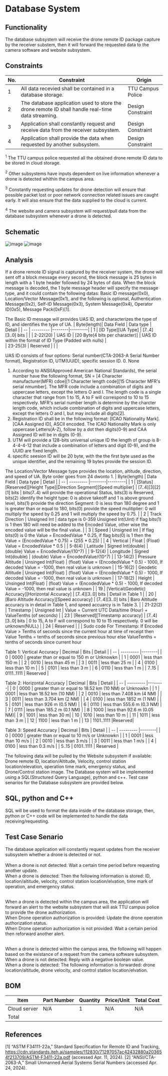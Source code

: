 # Database System
## Functionality
The database subsystem will receive the drone remote ID package capture by the receiver substem, then it will forward the requested data to the camera software and website subsystem.

## Constraints
| No.| Constraint | Origin |
| -- | --------- |--------|
|  1 | All data recevied shall be contained in a database storage. | TTU Campus Police |
|  2 | The database application used to store the drone remote ID shall handle real-time data streaming. | Design Constraint |    
|  3 | Application shall constantly request and receive data from the receiver subsystem. | Design Constraint |
|  4 | Application shall provide the data when requested by another subsystem. | Design Constraint |

<sup>1</sup> 
The TTU campus police requested all the obtained drone remote ID data to be stored in cloud storage.

<sup>2</sup> 
Other subsystems have inputs dependent on live information whenever a drone is detected whithin the campus area.

<sup>3</sup> 
Constantly requesting updates for drone detection will ensure that possible packet lost or poor network connection related issues are caught early. It will also ensure that the data supplied to the cloud is current. 

<sup>4</sup> 
The website and camera subsystem will request/pull data from the database subsystem whenever a drone is detected.

## Schematic
![image](https://github.com/mrnye42/Drone-Tracker-Project/assets/113947428/3ba8fc14-7e0f-4cbe-b26b-8a761d125e5b)
![image](https://github.com/mrnye42/Drone-Tracker-Project/assets/113947428/fab463f7-9778-4e9d-abe5-add71418a55c)

## Analysis
If a drone remote ID signal is captured by the receiver system, the drone will sent off a block message every second, the block message is 25 bytes in length with a 1 byte header followed by 24 bytes of data. When the block message is decoded, the 1 byte message header will specify the message type, and it could contain the following datas: Basic ID message(0x0), Location/Vector Message(0x1), and the following is optional, Authentication Message(0x2), Self-ID Message(0x3), System Message(0x4), Operator ID(0x5), Message Pack(0xF)[1].

The Basic ID message will provides UAS ID, and characterizes the type of ID, and identifies the type of UA.
| Byte(length)| Data Field | Data type | Detail |
| -- | --------- |--------|---------|
|  1 | [ID Type][UA Type] | [7..4][3..0] bits |  |
|  2-22(20) | UAS ID | [20 Byte(4 bits per character)] | UAS ID within the format of ID Type (Padded with nulls) |    
|  23-25(3) | Reserved |  |  |

UAS ID consists of four options: Serial number(CTA-2063-A Serial Number format), Registration ID, UTM(UUID), specific session ID.
0. None
1. According to ANSI(Approved American National Standards), the serial number have the following format, SN = [4 Character manufacturer(MFR) cdoe][1 Character length code][15 Character MFR's serial nmumber]. The MFR code include a combination of digits and uppercase letters, except the letters O and I. The length code is a single character that range from 1 to 15, A to F will correspond to 10 to 15 respectively. MFR's serial number length is determine by the charcter length code, which include combination of digits and uppercase letters, except the letters O and I, but may include all digits[2].
2. Registration ID shall be in the following format: [ICAO Nationality Mark].[CAA Assigned ID], ASCII encoded. The ICAO Nationality Mark is only uppercase Letters(A-Z), follow by a dot then digits(0-9) and CAA Assigned ID will be in digits (0-9).
3. UTM will provide a 128-bits universal unique ID the length of group is 8-4-4-4-12 that include a combination of letters and digit (0-9), and the UUID are fixed length.
4. specific seesion ID will be 20 byte, with the the first byte used as the unique identifier, and the remaining 19 bytes provide the session ID.

The Location/Vector Message type provides the location, altitude, direction, and speed of UA. Byte order goes from 24 dwonto 1.
| Byte(length) | Data Field | Data type | Detail |
| -- | --------- |--------|---------|
| 1 | [Status][Reserved][Height Type][Direction Segment][Speed multiplier] | [7..4][3][2][1] bits | bits(7..4) will provide the operational Status, bits(3) is Reserved, bits(2) identify the height type: 0 is above takeoff and 1 is above ground level, bits(1) provide the direction Segment: 0 is less than 180 degree and 1 is greater than or equal to 180, bits(0) provide the speed mulitiplier: 0 will multiply the speed by 0.25 and 1 will multiply the speed by 0.75. |
| 2 | Track Direction | Unsigned Int | data type is 0-359 Unsigned Int(Uint) if flag bits(1) is 1 then 180 will need be added to the Encoded Value, other wise the encoded value will be the final value. |
| 3 | Speed | Unsigned Int | If flag bits(0) is 0 the Value = EncodedValue * 0.25, if flag bits(0) is 1 then the Value = (EncodedValue * 0.75) + (255 * 0.25) |
| 4 | Vertical | Float | (Float) Value = EncodedValue * 0.5 |
| 5-8(4) | Latitude | Signed Int(double) | (double) Value = EncodedValue/(10^7) |
| 9-12(4) | Longitude | Signed Int(double) | (double) Value = EncodedValue/(10^7) |
| 13-14(2) | Pressure Altitude | Unsinged Int(Float) | (float) Value = (EncodedValue * 0.5) - 1000, If decoded Value = -1000, then real value is unknown |
| 15-16(2) | Geodetic Altitude | Unsinged Int(Float) | (float) Value = (EncodedValue * 0.5) - 1000, If decoded Value = -1000, then real value is unknown |
| 17-18(2) | Height | Unsinged Int(Float) | (float) Value = (EncodedValue * 0.5) - 1000, If decoded Value = -1000, then real value is unknown |
| 19 | [Vertical(Geodetic) Accuracy][Horizontal Accuracy] | [7..4][3..0] bits | Detail in Table 1 |
| 20 | [Baro Altitude Accuracy][Speed accuracy] | [7..4][3..0] bits | Baro Altitude accuracy is in detail in Table 1, and speed accuarcy is in Table 3. |
| 21-22(2) | Timestamp | Unsigned Int | Value = Current UTC Data/time (Hour) + ValueTenths (of seconds) |
| 23 | [Reserved][Timestamp accuracy] | [7..4][3..0] bits | 0 to 15, A to F will correspond to 10 to 15 respectively. 0 will be unknown(NULL) |
| 24 | Reserved |  |  |
Sudo code For Timestamp: 
If Encoded Value > Tenths of seconds since the current hour at time of receipt
then
    Value Tenths = tenths of seconds since previous hour
else
    ValueTenths = tenths of seconds since current hour

Table 1: Vertical Accuracy
| Decimal | Bits | Detail |
| -- | --------- |--------|
| 0 | 0000 | greater than or equal to 150 m or Unknowkn |
| 1 | 0001 | less than 150 m |
| 2 | 0010 | less than 45 m |
| 3 | 0011 | less than 25 m |
| 4 | 0100 | less than 10 m |
| 5 | 0101 | less than 3 m |
| 6 | 0110 | less than 1 m |
| 7..15 | 0111..1111 | Reserved |

Table 2: Horizontal Accuracy
| Decimal | Bits | Detail |
| -- | --------- |--------|
| 0 | 0000 | greater than or equal to 18.52 km (10 NM) or Unknowkn |
| 1 | 0001 | less than 18.52 km (10 NM) |
| 2 | 0010 | less than 7.408 km (4 NM) |
| 3 | 0011 | less than 3.704 km (2 NM) |
| 4 | 0100 | less than 1852 m (1 NM) |
| 5 | 0101 | less than 926 m (0.5 NM) |
| 6 | 0110 | less than 555.6 m (0.3 NM) |
| 7 | 0111 | less than 185.2 m (0.1 NM) |
| 8 | 1000 | less than 92.6 m (0.05 NM)|
| 9 | 1001 | less than 30 m|
| 10 | 1010 | less than 10 m |
| 11 | 1011 | less than 3 m |
| 12 | 1100 | less than 1 m |
| 13 | 1101..1111 |Reserved|

Table 3: Speed Accuracy
| Decimal | Bits | Detail |
| -- | --------- |--------|
| 0 | 0000 | greater than or equal to 10 m/s or Unknowkn |
| 1 | 0001 | less than 10 m/s |
| 2 | 0010 | less than 3 m/s |
| 3 | 0011 | less than 1 m/s |
| 4 | 0100 | less than 0.3 m/s |
| 5..15 | 0101..1111 | Reserved |



The following data will be pulled by the Website subsystem if available: Drone remote ID, location/Altitude, Velocity, control station location/elevation, operation time mark, emergency status, and Drone/Control station image. The Database system will be implemented using a SQL(Structured Query Language), python and c++. Test case senarios for the Database subsystem are provided below.

## SQL, python and C++
SQL will be used to format the data inside of the database storage, then, python or C++ code will be implemented to handle the data receiving/requesting.

## Test Case Senario
The database application will constantly request updates from the receiver subsystem whether a drone is detected or not.<br />  
When a drone is not detected: Wait a certain time period before requesting another update.<br /> 
When a drone is detected: Then the following information is stored: ID, location/altitude, velocity, control station location/elvation, time mark of operation, and emergency status.<br /><br />

When a drone is detected within the campus area, the application will forward an alert to the website subsystem that will ask TTU campus police to provide the drone authorization.<br />
When Drone operation authorization is provided: Update the drone operaton authorization status.<br /> 
When Drone operation authorization is not provided: Wait a certain period then reforward another alert.<br /><br />

When a drone is detected within the campus area, the following will happen based on the existance of a request from the camera software subsystem.<br />
When a drone is not detected: Reply with a negative boolean value.<br /> 
When a drone is detected: The following information is forwarded: drone location/altitude, drone velocity, and control station location/elvation.<br />

## BOM
| Item     | Part Number | Quantity | Price/Unit     | Total Cost |
| -------- | ------------| -------- |----------------|------------|
| Cloud server | N/A | 1 | N/A | N/A |
|Total     |             |          |                |            |

## References
<!-- This is how to do footnotes for the references: --> 
[1] “ASTM F34111-22a,” Standard Specification for Remote ID and Tracking, https://cdn.standards.iteh.ai/samples/112830/71297057ac42432880a203654f213709/ASTM-F3411-22a.pdf (accessed Apr. 11, 2024). 
[2] “ANSI/CTA-2063-A,” Small Unmanned Aerial Systems Serial Numbers (accessed Apr. 24, 2024).
<!--etc.-->
